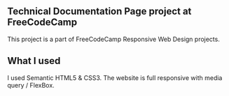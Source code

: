 ## Technical Documentation Page project at FreeCodeCamp
This project is a part of FreeCodeCamp Responsive Web Design projects.



## What I used
I used Semantic HTML5 & CSS3. The website is full responsive with media query / FlexBox.